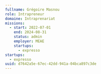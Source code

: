 ```yaml
---
fullname: Grégoire Masnou
role: Intrapreneur
domaine: Intraprenariat
missions:
  - start: 2022-07-01
    end: 2024-08-31
    status: admin
    employer: MEAE
    startups:
      - expresso
startups:
  - expresso
uuid: d7642a5e-67ec-42dd-941a-04bca897c3de
---
```

